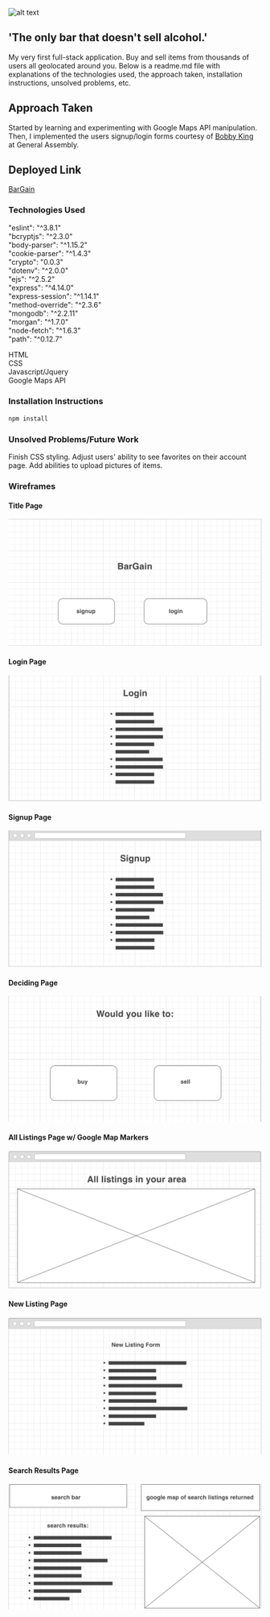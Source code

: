 ![alt text](wireframes/bargain.png)
## 'The only bar that doesn't sell alcohol.'
My very first full-stack application. Buy and sell items from thousands of users all geolocated around you. Below is a readme.md file with explanations of the technologies used, the approach taken, installation instructions, unsolved problems, etc. 

## Approach Taken
Started by learning and experimenting with Google Maps API manipulation. Then, I implemented the users signup/login forms courtesy of [Bobby King](https://github.com/gittheking) at General Assembly. 

## Deployed Link
[BarGain](https://www.bar-gain.herokuapp.com "BarGain")

### Technologies Used
"eslint": "^3.8.1"  
"bcryptjs": "^2.3.0"  
"body-parser": "^1.15.2"  
"cookie-parser": "^1.4.3"  
"crypto": "0.0.3"  
"dotenv": "^2.0.0"  
"ejs": "^2.5.2"  
"express": "^4.14.0"  
"express-session": "^1.14.1"  
"method-override": "^2.3.6"  
"mongodb": "^2.2.11"  
"morgan": "^1.7.0"  
"node-fetch": "^1.6.3"  
"path": "^0.12.7"

HTML  
CSS  
Javascript/Jquery  
Google Maps API  

### Installation Instructions
```bash
npm install
```

### Unsolved Problems/Future Work
Finish CSS styling.
Adjust users' ability to see favorites on their account page.
Add abilities to upload pictures of items.

### Wireframes
#### Title Page
![alt text](wireframes/1.png)
#### Login Page
![alt text](wireframes/2.png)
#### Signup Page
![alt text](wireframes/3.png)
#### Deciding Page
![alt text](wireframes/4.png)
#### All Listings Page w/ Google Map Markers
![alt text](wireframes/5.png)
#### New Listing Page
![alt text](wireframes/6.png)
#### Search Results Page
![alt text](wireframes/7.png)

